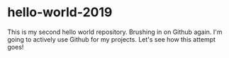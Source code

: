 # hello-world-2019
This is my second hello world repository. 
Brushing in on Github again.
I'm going to actively use Github for my projects.
Let's see how this attempt goes!

